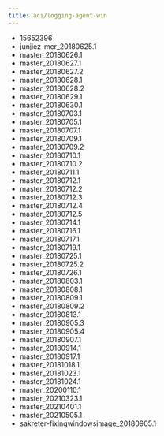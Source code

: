 ```yaml
---
title: aci/logging-agent-win
---
```

- 15652396
- junjiez-mcr_20180625.1
- master_20180626.1
- master_20180627.1
- master_20180627.2
- master_20180628.1
- master_20180628.2
- master_20180629.1
- master_20180630.1
- master_20180703.1
- master_20180705.1
- master_20180707.1
- master_20180709.1
- master_20180709.2
- master_20180710.1
- master_20180710.2
- master_20180711.1
- master_20180712.1
- master_20180712.2
- master_20180712.3
- master_20180712.4
- master_20180712.5
- master_20180714.1
- master_20180716.1
- master_20180717.1
- master_20180719.1
- master_20180725.1
- master_20180725.2
- master_20180726.1
- master_20180803.1
- master_20180808.1
- master_20180809.1
- master_20180809.2
- master_20180813.1
- master_20180905.3
- master_20180905.4
- master_20180907.1
- master_20180914.1
- master_20180917.1
- master_20181018.1
- master_20181023.1
- master_20181024.1
- master_20200110.1
- master_20210323.1
- master_20210401.1
- master_20210505.1
- sakreter-fixingwindowsimage_20180905.1
